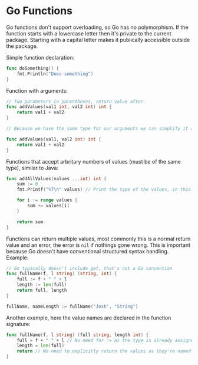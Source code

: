 # Go Functions

Go functions don't support overloading, so Go has no polymorphism. If the function starts with a lowercase letter then it's private to the current package. Starting with a capital letter makes it publically accessible outside the package.

Simple function declaration:

```Go
func doSomething() {
    fmt.Println("Does something")
}
```

Function with arguments:

```Go
// Two parameters in parentheses, return value after
func addValues(val1 int, val2 int) int {
    return val1 + val2
}

// Because we have the same type for our arguments we can simplify it a little and only declare the type once:

func addValues(val1, val2 int) int {
    return val1 + val2
}
```

Functions that accept arbritary numbers of values (must be of the same type), similar to Java:

```Go
func addAllValues(values ...int) int {
    sum := 0
    fmt.Printf("%T\n" values) // Print the type of the values, in this case []int, a slice of integers

    for i := range values {
        sum += values[i]
    }

    return sum
}
```

Functions can return multiple values, most commonly this is a normal return value and an error, the error is `nil` if nothings gone wrong. This is important because Go doesn't have conventional structured syntax handling. Example:

```Go
// Go typically doesn't include get, that's not a Go convention
func fullName(f, l string) (string, int) {
    full := f + " " + l
    length := len(full)
    return full, length
}

fullName, nameLength := fullName("Josh", "String")
```

Another example, here the value names are declared in the function signature:

```Go
func fullName(f, l string) (full string, length int) {
    full = f + " " + l // No need for := as the type is already assigned and doesn't need to be infered
    length = len(full)
    return // No need to explicitly return the values as they're named in the sig
}
```